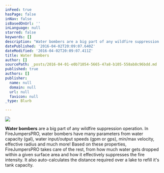 ```yaml
---
inFeed: true
hasPage: false
inNav: false
isBasedOnUrl: ''
inLanguage: null
starred: false
keywords: []
description: "Water bombers are a big part of any wildfire suppression operation. In FireJumpersPRO, water bombers have many parameters from water capacity (gal), water input/output speeds (gpm or gps), min/max velocity, effective radius and much more! Based on these properties, FireJumpersPRO takes care of the rest, from how much water gets dropped within a given surface area and how it effectively suppresses the fire intensity. It also auto-calculates the distance required over a lake to refill it's tank capacity."
datePublished: '2016-04-02T20:09:07.640Z'
dateModified: '2016-04-02T20:09:07.411Z'
title: Water Bombers
author: []
sourcePath: _posts/2016-04-01-e0b71054-5665-47a8-b105-558ab8c96bdd.md
published: true
authors: []
publisher:
  name: null
  domain: null
  url: null
  favicon: null
_type: Blurb

---
```

![](https://the-grid-user-content.s3-us-west-2.amazonaws.com/a7317345-cbb5-4f83-a7ca-75f202722f50.gif)

**Water bombers** are a big part of any wildfire suppression operation. In FireJumpersPRO, water bombers have many parameters from water capacity (gal), water input/output speeds (gpm or gps), min/max velocity, effective radius and much more! Based on these properties, FireJumpersPRO takes care of the rest, from how much water gets dropped within a given surface area and how it effectively suppresses the fire intensity. It also auto-calculates the distance required over a lake to refill it's tank capacity.